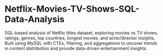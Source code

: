 # Netflix-Movies-TV-Shows-SQL-Data-Analysis
SQL-based analysis of Netflix titles dataset, exploring movies vs TV shows, ratings, genres, top countries, longest movies, and actor/director insights. Built using MySQL with CTEs, filtering, and aggregations to uncover trends in content distribution and provide data-driven entertainment insights.
